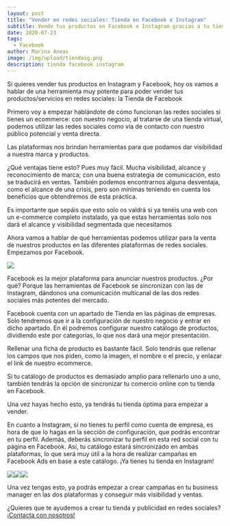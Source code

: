 ```yaml
---
layout: post
title: "Vender en redes sociales: Tienda en Facebook e Instagram"
subtitle: Vende tus productos en Facebook e Instagram gracias a tu tienda online
date: 2020-07-23
tags:
  - Facebook
author: Marina Aneas
image: /img/upload/tiendaig.png
description: tienda facebook instagram
---
```

Si quieres vender tus productos en Instagram y Facebook, hoy os vamos a hablar de una herramienta muy potente para poder vender tus productos/servicios en redes sociales: la Tienda de Facebook

Primero voy a empezar hablándote de cómo funcionan las redes sociales si tienes un ecommerce: con nuestro negocio, al tratarse de una tienda virtual, podemos utilizar las redes sociales como vía de contacto con nuestro público potencial y venta directa.

Las plataformas nos brindan herramientas para que podamos dar visibilidad a nuestra marca y productos.

¿Qué ventajas tiene esto? Pues muy fácil. Mucha visibilidad, alcance y reconocimiento de marca; con una buena estrategia de comunicación, esto se traducirá en ventas. También podemos encontrarnos alguna desventaja, como el alcance de una crisis, pero son mínimas teniendo en cuenta los beneficios que obtendremos de esta práctica.

Es importante que sepáis que esto solo os valdrá si ya tenéis una web con un e-commerce completo instalado, ya que estas herramientas solo nos dará el alcance y visibilidad segmentada que necesitamos

Ahora vamos a hablar de qué herramientas podemos utilizar para la venta de nuestros productos en las diferentes plataformas de redes sociales. Empezamos por Facebook.

![](https://lh5.googleusercontent.com/0k4QdZ6Gvd6zQDGwSSyXiy2LtuBPq6Wnl9LrLrc2BeBT7Jg729TYbin4lvpo61Jy0i7YiJ11RH9xfy-RC2YPuN3X1f3t2bnt4JJu_b29nNWVqjjvZU80ohtZsrWA-IB2oJHcd-gF)

Facebook es la mejor plataforma para anunciar nuestros productos. ¿Por qué? Porque las herramientas de Facebook se sincronizan con las de Instagram, dándonos una comunicación multicanal de las dos redes sociales más potentes del mercado.

Facebook cuenta con un apartado de Tienda en las páginas de empresas. Solo tendremos que ir a la configuración de nuestro negocio y entrar en dicho apartado. En él podremos configurar nuestro catálogo de productos, dividiendo este por categorías, lo que nos dará una mejor presentación.

Rellenar una ficha de producto es bastante fácil. Solo tendrás que rellenar los campos que nos piden, como la imagen, el nombre o el precio, y enlazar el link de nuestro ecommerce.

Si tu catálogo de productos es demasiado amplio para rellenarlo uno a uno, también tendrás la opción de sincronizar tu comercio online con tu tienda en Facebook.

Una vez hayas hecho esto, ya tendrás tu tienda óptima para empezar a vender.

En cuanto a Instagram, si no tienes tu perfil como cuenta de empresa, es hora de que lo hagas en la sección de configuración, que podrás encontrar en tu perfil. Además, deberás sincronizar tu perfil en esta red social con tu página en Facebook. Así, tu catálogo estará sincronizado en ambas plataformas, lo que será muy útil a la hora de realizar campañas en Facebook Ads en base a este catálogo. ¡Ya tienes tu tienda en Instagram!

![](https://lh3.googleusercontent.com/_UnTYkCjIM_KHKA1raJ5tVfPbd-VNB7qQNDLMUebZsQe0hnhbrCzTXMEPPGT2B8NBLDKEC2JitsVodFYntk4fCz5LglCTk-pvjISLekqEU-s7quHG9fG3ou1JaAjBtEtvFrZ4Nyz)![](https://lh3.googleusercontent.com/peryYdmZ2o-Mf-KjsW_ObBYxz-EO5FdqF1iSGb7xUjIhlDjbQYL2oeqkIi0POkX4tc39JymBvDdX3O_ZggTK4EyXNUWWu80dHenLDeMdy3x6B6PMqhigg1k63TUcNUuer4zh1U_X)![](https://lh3.googleusercontent.com/Jmuo00J242Ec0erKGB3_lLkWKAmKb1-c9vIb_JTRkjbo3m51tZpLO1VgmYtWxjzBJjPiMQgj7DeiVRxWffbBUqloW_jhBz6LFHNUQvilrv-axiTP1N7qDVJAlTuaqcIpCQKk_iMw)

Una vez tengas esto, ya podrás empezar a crear campañas en tu business manager en las dos plataformas y conseguir más visibilidad y ventas.

¿Quieres que te ayudemos a crear tu tienda y publicidad en redes sociales? [¡Contacta con nosotros!](https://supertu.es/contact)